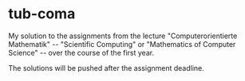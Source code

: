 tub-coma
========

My solution to the assignments from the lecture "Computerorientierte Mathematik" -- "Scientific Computing" or "Mathematics of Computer Science" -- over the course of the first year.

The solutions will be pushed after the assignment deadline.
